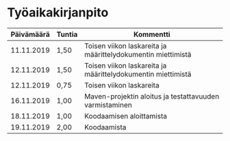 # Työaikakirjanpito

Päivämäärä | Tuntia | Kommentti
------------ | ------------- | -------------
11.11.2019 | 1,50 | Toisen viikon laskareita ja määrittelydokumentin miettimistä
12.11.2019 | 1,50 | Toisen viikon laskareita ja määrittelydokumentin miettimistä
12.11.2019 | 0,75 | Toisen viikon laskareita 
16.11.2019 | 1,00 | Maven-projektin aloitus ja testattavuuden varmistaminen
18.11.2019 | 1,00 | Koodaamisen aloittamista
19.11.2019 | 2,00 | Koodaamista
